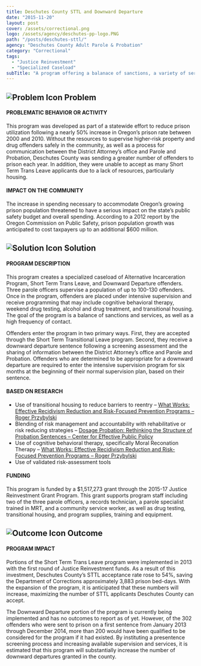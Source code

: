 ```yaml
---
title: Deschutes County STTL and Downward Departure
date: "2015-11-20"
layout: post
cover: /assets/correctional.png
logo: /assets/agency/deschutes-pp-logo.PNG
path: "/posts/deschutes-sttl/"
agency: "Deschutes County Adult Parole & Probation"
category: "Correctional"
tags:
  - "Justice Reinvestment"
  - "Specialized Caseload"
subTitle: "A program offering a balanace of sanctions, a variety of services, and a high frequency of contact aims to reduce recidivism and prison bed-days for offenders in Deschutes County."
---
```

## ![Problem Icon](https://github.com/google/material-design-icons/raw/master/alert/1x_web/ic_error_outline_black_48dp.png "Problem") Problem

#### PROBLEMATIC BEHAVIOR OR ACTIVITY

This program was developed as part of a statewide effort to reduce prison utilization following a nearly 50% increase in Oregon’s prison rate between 2000 and 2010. Without the resources to supervise higher-risk property and drug offenders safely in the community, as well as a process for communication between the District Attorney’s office and Parole and Probation, Deschutes County was sending a greater number of offenders to prison each year. In addition, they were unable to accept as many Short Term Trans Leave applicants due to a lack of resources, particularly housing.

#### IMPACT ON THE COMMUNITY

The increase in spending necessary to accommodate Oregon’s growing prison population threatened to have a serious impact on the state’s public safety budget and overall spending. According to a 2012 report by the Oregon Commission on Public Safety, prison population growth was anticipated to cost taxpayers up to an additional $600 million.

## ![Solution Icon](https://github.com/google/material-design-icons/raw/master/action/1x_web/ic_lightbulb_outline_black_48dp.png "Solution") Solution

#### PROGRAM DESCRIPTION

This program creates a specialized caseload of Alternative Incarceration Program, Short Term Trans Leave, and Downward Departure offenders. Three parole officers supervise a population of up to 100-130 offenders. Once in the program, offenders are placed under intensive supervision and receive programming that may include cognitive behavioral therapy, weekend drug testing, alcohol and drug treatment, and transitional housing. The goal of the program is a balance of sanctions and services, as well as a high frequency of contact.

Offenders enter the program in two primary ways. First, they are accepted through the Short Term Transitional Leave program. Second, they receive a downward departure sentence following a screening assessment and the sharing of information between the District Attorney’s office and Parole and Probation. Offenders who are determined to be appropriate for a downward departure are required to enter the intensive supervision program for six months at the beginning of their normal supervision plan, based on their sentence.

#### BASED ON RESEARCH

- Use of transitional housing to reduce barriers to reentry – [What Works: Effective Recidivism Reduction and Risk-Focused Prevention Programs – Roger Przybylski](https://cdpsdocs.state.co.us/ccjj/Resources/Ref/WhatWorks2008.pdf)
- Blending of risk management and accountability with rehabilitative or risk reducing strategies – [Dosage Probation: Rethinking the Structure of Probation Sentences – Center for Effective Public Policy](https://www.fppoa.org/sites/default/files/dosage.pdf)
- Use of cognitive behavioral therapy, specifically Moral Reconation Therapy – [What Works: Effective Recidivism Reduction and Risk-Focused Prevention Programs – Roger Przybylski](https://cdpsdocs.state.co.us/ccjj/Resources/Ref/WhatWorks2008.pdf)
- Use of validated risk-assessment tools

#### FUNDING

This program is funded by a $1,517,273 grant through the 2015-17 Justice Reinvestment Grant Program. This grant supports program staff including two of the three parole officers, a records technician, a parole specialist trained in MRT, and a community service worker, as well as drug testing, transitional housing, and program supplies, training and equipment.

## ![Outcome Icon](https://github.com/google/material-design-icons/raw/master/action/1x_web/ic_view_list_black_48dp.png "Outcome") Outcome

#### PROGRAM IMPACT

Portions of the Short Term Trans Leave program were implemented in 2013 with the first round of Justice Reinvestment funds. As a result of this investment, Deschutes County’s STTL acceptance rate rose to 54%, saving the Department of Corrections approximately 3,883 prison bed-days. With the expansion of the program, it is anticipated that these numbers will increase, maximizing the number of STTL applicants Deschutes County can accept.

The Downward Departure portion of the program is currently being implemented and has no outcomes to report as of yet. However, of the 302 offenders who were sent to prison on a first sentence from January 2013 through December 2014, more than 200 would have been qualified to be considered for the program if it had existed. By instituting a presentence screening process and increasing available supervision and services, it is estimated that this program will substantially increase the number of downward departures granted in the county.
